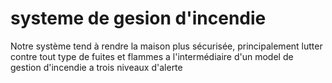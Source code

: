 # systeme de gesion d'incendie  
 Notre système tend à rendre la maison plus sécurisée,  principalement lutter contre tout type de fuites et flammes a l'intermédiaire  d'un model de gestion d'incendie a trois niveaux d'alerte
